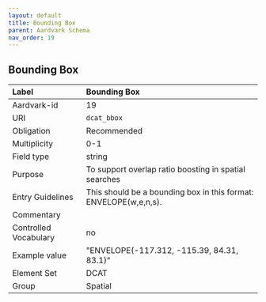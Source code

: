 ```yaml
---
layout: default
title: Bounding Box
parent: Aardvark Schema
nav_order: 19
---
```


## Bounding Box

| Label                 | Bounding Box                                                                                                             |
|:--------------------- |:------------------------------------------------------------------------------------------------------------------------ |
| Aardvark-id           | 19                                                                                                                       |
| URI                   | `dcat_bbox`                                                                                                              |
| Obligation            | Recommended                                                                                                              |
| Multiplicity          | 0-1                                                                                                                      |
| Field type            | string                                                                                                                   |
| Purpose               | To support overlap ratio boosting in spatial searches                                                                    |
| Entry Guidelines      | This should be a bounding box in this format: ENVELOPE(w,e,n,s).                                                         |
| Commentary            |                                                                                                                          |
| Controlled Vocabulary | no                                                                                                                       |
| Example value         | "ENVELOPE(-117.312, -115.39, 84.31, 83.1)"                                                                               |
| Element Set           | DCAT                                                                                                                     |
| Group                 | Spatial                                                                                                                  |

